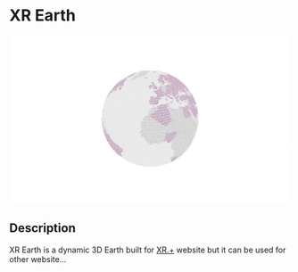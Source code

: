 # XR Earth

![](res/image/planet.gif)

## Description
XR Earth is a dynamic 3D Earth built for [XR.+](https://xr.plus) website but it can be used for other website...
